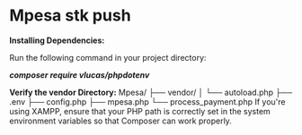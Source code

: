 # Mpesa stk push

**Installing Dependencies:**

Run the following command in your project directory:

***composer require vlucas/phpdotenv***

**Verify the vendor Directory:**
        Mpesa/
        ├── vendor/
        │   └── autoload.php
        ├── .env
        ├── config.php
        ├── mpesa.php
        └── process_payment.php
If you're using XAMPP, ensure that your PHP path is correctly set in the system environment variables so that Composer can work properly.
